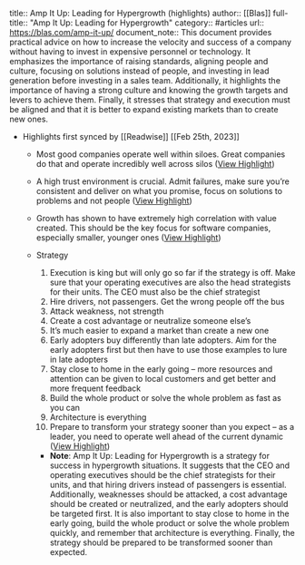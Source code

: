 title:: Amp It Up: Leading for Hypergrowth (highlights)
author:: [[Blas]]
full-title:: "Amp It Up: Leading for Hypergrowth"
category:: #articles
url:: https://blas.com/amp-it-up/
document_note:: This document provides practical advice on how to increase the velocity and success of a company without having to invest in expensive personnel or technology. It emphasizes the importance of raising standards, aligning people and culture, focusing on solutions instead of people, and investing in lead generation before investing in a sales team. Additionally, it highlights the importance of having a strong culture and knowing the growth targets and levers to achieve them. Finally, it stresses that strategy and execution must be aligned and that it is better to expand existing markets than to create new ones.

- Highlights first synced by [[Readwise]] [[Feb 25th, 2023]]
	- Most good companies operate well within siloes. Great companies do that and operate incredibly well across silos ([View Highlight](https://read.readwise.io/read/01gt1aybe50atrhzpzb2acdnrg))
	- A high trust environment is crucial. Admit failures, make sure you’re consistent and deliver on what you promise, focus on solutions to problems and not people ([View Highlight](https://read.readwise.io/read/01gt1aydq7vrw6r9qz6664pjmw))
	- Growth has shown to have extremely high correlation with value created. This should be the key focus for software companies, especially smaller, younger ones ([View Highlight](https://read.readwise.io/read/01gt1ayn6pan5t33ff02xwmfpe))
	- Strategy
	  
	  1.  Execution is king but will only go so far if the strategy is off. Make sure that your operating executives are also the head strategists for their units. The CEO must also be the chief strategist
	  2.  Hire drivers, not passengers. Get the wrong people off the bus
	  3.  Attack weakness, not strength
	  4.  Create a cost advantage or neutralize someone else’s
	  5.  It’s much easier to expand a market than create a new one
	  6.  Early adopters buy differently than late adopters. Aim for the early adopters first but then have to use those examples to lure in late adopters
	  7.  Stay close to home in the early going – more resources and attention can be given to local customers and get better and more frequent feedback
	  8.  Build the whole product or solve the whole problem as fast as you can
	  9.  Architecture is everything
	  10.  Prepare to transform your strategy sooner than you expect – as a leader, you need to operate well ahead of the current dynamic ([View Highlight](https://read.readwise.io/read/01gt1awzq0xedgyb4p422ky1ns))
		- **Note**: Amp It Up: Leading for Hypergrowth is a strategy for success in hypergrowth situations. It suggests that the CEO and operating executives should be the chief strategists for their units, and that hiring drivers instead of passengers is essential. Additionally, weaknesses should be attacked, a cost advantage should be created or neutralized, and the early adopters should be targeted first. It is also important to stay close to home in the early going, build the whole product or solve the whole problem quickly, and remember that architecture is everything. Finally, the strategy should be prepared to be transformed sooner than expected.